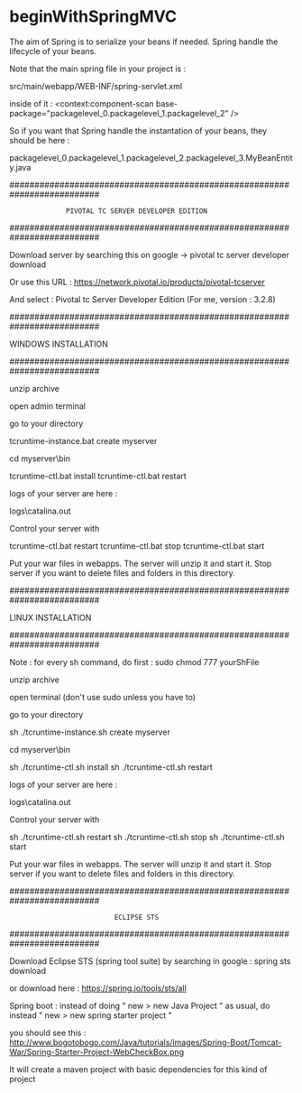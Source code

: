 # beginWithSpringMVC

The aim of Spring is to serialize your beans if needed. 
Spring handle the lifecycle of your beans.

Note that the main spring file in your project is : 

src/main/webapp/WEB-INF/spring-servlet.xml

inside of it : <context:component-scan base-package="packagelevel_0.packagelevel_1.packagelevel_2" />

So if you want that Spring handle the instantation of your beans, they should be here :

packagelevel_0.packagelevel_1.packagelevel_2.packagelevel_3.MyBeanEntity.java





##########################################################################

                  PIVOTAL TC SERVER DEVELOPER EDITION

##########################################################################



Download server by searching this on google -> pivotal tc server developer download

Or use this URL : https://network.pivotal.io/products/pivotal-tcserver

And select : Pivotal tc Server Developer Edition (For me, version : 3.2.8)





##########################################################################

WINDOWS INSTALLATION

##########################################################################

unzip archive

open admin terminal

go to your directory

tcruntime-instance.bat create myserver 

cd myserver\bin

tcruntime-ctl.bat install
tcruntime-ctl.bat restart

logs of your server are here :

logs\catalina.out

Control your server with 

tcruntime-ctl.bat restart
tcruntime-ctl.bat stop
tcruntime-ctl.bat start

Put your war files in webapps. The server will unzip it and start it. Stop server if you want to delete files and folders in this directory.

##########################################################################

LINUX INSTALLATION

##########################################################################

Note : for every sh command, do first : sudo chmod 777 yourShFile

unzip archive

open terminal (don't use sudo unless you have to)

go to your directory

sh ./tcruntime-instance.sh create myserver 

cd myserver\bin

sh ./tcruntime-ctl.sh install
sh ./tcruntime-ctl.sh restart


logs of your server are here :

logs\catalina.out

Control your server with 

sh ./tcruntime-ctl.sh restart
sh ./tcruntime-ctl.sh stop
sh ./tcruntime-ctl.sh start

Put your war files in webapps. The server will unzip it and start it. Stop server if you want to delete files and folders in this directory.



##########################################################################

                              ECLIPSE STS
                              
##########################################################################



Download Eclipse STS (spring tool suite) by searching in google : spring sts download

or download here : https://spring.io/tools/sts/all

Spring boot : instead of doing " new > new Java Project " as usual, do instead " new > new spring starter project "

you should see this : http://www.bogotobogo.com/Java/tutorials/images/Spring-Boot/Tomcat-War/Spring-Starter-Project-WebCheckBox.png


It will create a maven project with basic dependencies for this kind of project



